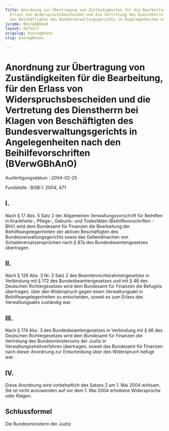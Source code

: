 ```yaml
---
Title: Anordnung zur Übertragung von Zuständigkeiten für die Bearbeitung, für den
  Erlass von Widerspruchsbescheiden und die Vertretung des Dienstherrn bei Klagen
  von Beschäftigten des Bundesverwaltungsgerichts in Angelegenheiten nach den Beihilfevorschriften
jurabk: BVerwGBhAnO
layout: default
origslug: bverwgbhano
slug: bverwgbhano

---
```


# Anordnung zur Übertragung von Zuständigkeiten für die Bearbeitung, für den Erlass von Widerspruchsbescheiden und die Vertretung des Dienstherrn bei Klagen von Beschäftigten des Bundesverwaltungsgerichts in Angelegenheiten nach den Beihilfevorschriften (BVerwGBhAnO)

Ausfertigungsdatum
:   2004-02-25

Fundstelle
:   BGBl I: 2004, 471

## I.

Nach § 17 Abs. 5 Satz 2 der Allgemeinen Verwaltungsvorschrift für
Beihilfen in Krankheits-, Pflege-, Geburts- und Todesfällen
(Beihilfevorschriften - BhV) wird dem Bundesamt für Finanzen die
Bearbeitung der Beihilfeangelegenheiten der aktiven Beschäftigten des
Bundesverwaltungsgerichts sowie das Geltendmachen von
Schadenersatzansprüchen nach § 87a des Bundesbeamtengesetzes
übertragen.

## II.

Nach § 126 Abs. 3 Nr. 2 Satz 2 des Beamtenrechtsrahmengesetzes in
Verbindung mit § 172 des Bundesbeamtengesetzes und mit § 46 des
Deutschen Richtergesetzes wird dem Bundesamt für Finanzen die Befugnis
übertragen, über den Widerspruch gegen einen Verwaltungsakt in
Beihilfeangelegenheiten zu entscheiden, soweit es zum Erlass des
Verwaltungsakts zuständig war.

## III.

Nach § 174 Abs. 3 des Bundesbeamtengesetzes in Verbindung mit § 46 des
Deutschen Richtergesetzes wird dem Bundesamt für Finanzen die
Vertretung des Bundesministeriums der Justiz in
Verwaltungsstreitverfahren übertragen, soweit das Bundesamt für
Finanzen nach dieser Anordnung zur Entscheidung über den Widerspruch
befugt war.

## IV.

Diese Anordnung wird vorbehaltlich des Satzes 2 am 1. Mai 2004
wirksam. Sie ist nicht anzuwenden auf vor dem 1. Mai 2004 erhobene
Widersprüche oder Klagen.

## Schlussformel

Die Bundesministerin der Justiz

